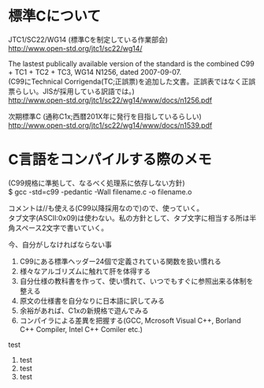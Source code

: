 # 標準Cについて

JTC1/SC22/WG14 (標準Cを制定している作業部会)  
http://www.open-std.org/jtc1/sc22/wg14/


The  lastest publically available version of the standard is the combined C99 + TC1 + TC2 + TC3, WG14 N1256, dated 2007-09-07.  
(C99にTechnical Corrigenda(TC;正誤票)を追加した文書。正誤表ではなく正誤票らしい。JISが採用している訳語では。)  
http://www.open-std.org/jtc1/sc22/wg14/www/docs/n1256.pdf

次期標準C (通称C1x;西暦201X年に発行を目指しているらしい)  
http://www.open-std.org/jtc1/sc22/wg14/www/docs/n1539.pdf

# C言語をコンパイルする際のメモ  

(C99規格に準拠して、なるべく処理系に依存しない方針)  
$ gcc -std=c99 -pedantic -Wall filename.c -o filename.o

コメントは//も使える(C99以降採用なので)ので、使っていく。  
タブ文字(ASCII:0x09)は使わない。私の方針として、タブ文字に相当する所は半角スペース2文字で書いていく。  

今、自分がしなければならない事  
1. C99にある標準ヘッダー24個で定義されている関数を扱い慣れる  
2. 様々なアルゴリズムに触れて肝を体得する  
3. 自分仕様の教科書を作って、使い慣れて、いつでもすぐに参照出来る体制を整える  
4. 原文の仕様書を自分なりに日本語に訳してみる  
5. 余裕があれば、C1xの新規格で遊んでみる  
6. コンパイラによる差異を把握する(GCC, Mcrosoft Visual C++, Borland C++ Compiler, Intel C++ Comiler etc.)  

test  
1. test  
2. test  
3. test
